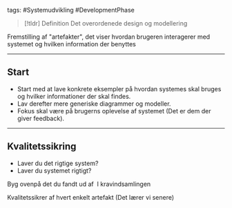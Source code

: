 tags: #Systemudvikling #DevelopmentPhase
> [!tldr] Definition
> Det overordenede design og modellering

Fremstilling af "artefakter", det viser hvordan brugeren interagerer med systemet og hvilken information der benyttes

---

## Start
- Start med at lave konkrete eksempler på hvordan systemes skal bruges og hvilker informationer der skal findes.
- Lav derefter mere generiske diagrammer og modeller.
- Fokus skal være på brugerns oplevelse af systemet (Det er dem der giver feedback).

---

## Kvalitetssikring
- Laver du det rigtige system?
- Laver du systemet rigtigt? 

Byg ovenpå det du fandt ud af  I kravindsamlingen

Kvalitetssikrer af hvert enkelt artefakt (Det lærer vi senere)